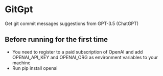 # GitGpt
Get git commit messages suggestions from GPT-3.5 (ChatGPT)

## Before running for the first time
- You need to register to a paid subscription of OpenAI and add OPENAI_API_KEY and OPENAI_ORG as environment variables to your machine
- Run pip install openai